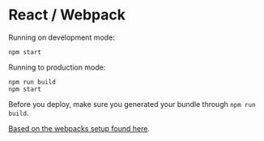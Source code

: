 # React / Webpack

Running on development mode:
```
npm start
```

Running to production mode:
```
npm run build
npm start
```

Before you deploy, make sure you generated your bundle through `npm run build`.

[Based on the webpacks setup found here](http://ditrospecta.com/javascript/react/es6/webpack/heroku/2015/08/08/deploying-react-webpack-heroku.html).
